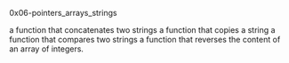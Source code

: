 0x06-pointers_arrays_strings

 a function that concatenates two strings
 a function that copies a string
a function that compares two strings
a function that reverses the content of an array of integers.
